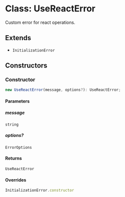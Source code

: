 # Class: UseReactError

Custom error for react operations.

## Extends

- `InitializationError`

## Constructors

### Constructor

```ts
new UseReactError(message, options?): UseReactError;
```

#### Parameters

##### message

`string`

##### options?

`ErrorOptions`

#### Returns

`UseReactError`

#### Overrides

```ts
InitializationError.constructor
```

